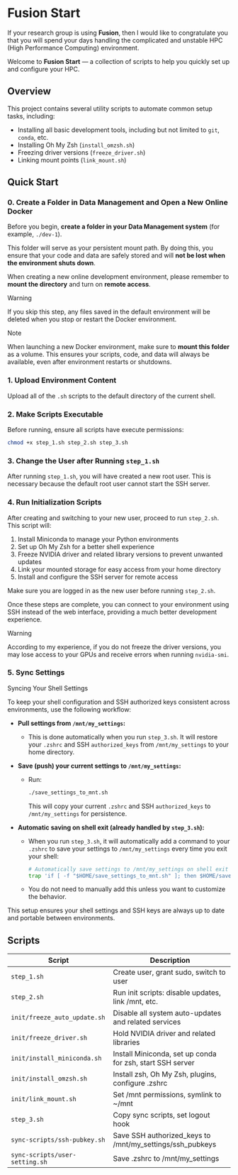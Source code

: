# Fusion Start
If your research group is using **Fusion**, then I would like to congratulate you that you will spend your days handling the complicated and unstable HPC (High Performance Computing) environment.

Welcome to **Fusion Start** — a collection of scripts to help you quickly set up and configure your HPC.

## Overview

This project contains several utility scripts to automate common setup tasks, including:

- Installing all basic development tools, including but not limited to `git`, `conda`, etc.
- Installing Oh My Zsh (`install_omzsh.sh`)
- Freezing driver versions (`freeze_driver.sh`)
- Linking mount points (`link_mount.sh`)

## Quick Start
### 0. Create a Folder in Data Management and Open a New Online Docker
Before you begin, **create a folder in your Data Management system** (for example, `./dev-1`).

This folder will serve as your persistent mount path. By doing this, you ensure that your code and data are safely stored and will **not be lost when the environment shuts down**.

When creating a new online development environment, please remember to **mount the directory** and turn on **remote access**.

> [!WARNING]  
> If you skip this step, any files saved in the default environment will be deleted when you stop or restart the Docker environment.

> [!NOTE]
> When launching a new Docker environment, make sure to **mount this folder** as a volume. This ensures your scripts, code, and data will always be available, even after environment restarts or shutdowns.


### 1. Upload Environment Content
Upload all of the `.sh` scripts to the default directory of the current shell.

### 2. Make Scripts Executable
Before running, ensure all scripts have execute permissions:

```bash
chmod +x step_1.sh step_2.sh step_3.sh
```

### 3. Change the User after Running `step_1.sh`

After running `step_1.sh`, you will have created a new root user. This is necessary because the default root user cannot start the SSH server.


### 4. Run Initialization Scripts

After creating and switching to your new user, proceed to run `step_2.sh`. This script will:

1. Install Miniconda to manage your Python environments
2. Set up Oh My Zsh for a better shell experience
3. Freeze NVIDIA driver and related library versions to prevent unwanted updates
4. Link your mounted storage for easy access from your home directory
5. Install and configure the SSH server for remote access

Make sure you are logged in as the new user before running `step_2.sh`.

Once these steps are complete, you can connect to your environment using SSH instead of the web interface, providing a much better development experience.


> [!WARNING]  
> According to my experience, if you do not freeze the driver versions, you may lose access to your GPUs and receive errors when running `nvidia-smi`.


### 5. Sync Settings
Syncing Your Shell Settings

To keep your shell configuration and SSH authorized keys consistent across environments, use the following workflow:

- **Pull settings from `/mnt/my_settings`:**
  - This is done automatically when you run `step_3.sh`. It will restore your `.zshrc` and SSH `authorized_keys` from `/mnt/my_settings` to your home directory.

- **Save (push) your current settings to `/mnt/my_settings`:**
  - Run:
    ```sh
    ./save_settings_to_mnt.sh
    ```
    This will copy your current `.zshrc` and SSH `authorized_keys` to `/mnt/my_settings` for persistence.

- **Automatic saving on shell exit (already handled by `step_3.sh`):**
  - When you run `step_3.sh`, it will automatically add a command to your `.zshrc` to save your settings to `/mnt/my_settings` every time you exit your shell:
    ```sh
    # Automatically save settings to /mnt/my_settings on shell exit
    trap 'if [ -f "$HOME/save_settings_to_mnt.sh" ]; then $HOME/save_settings_to_mnt.sh; fi' EXIT
    ```
  - You do not need to manually add this unless you want to customize the behavior.

This setup ensures your shell settings and SSH keys are always up to date and portable between environments.


## Scripts

| Script                      | Description                                               |
|-----------------------------|-----------------------------------------------------------|
| `step_1.sh`                 | Create user, grant sudo, switch to user                   |
| `step_2.sh`                 | Run init scripts: disable updates, link /mnt, etc.        |
| `init/freeze_auto_update.sh`| Disable all system auto-updates and related services      |
| `init/freeze_driver.sh`     | Hold NVIDIA driver and related libraries                  |
| `init/install_miniconda.sh` | Install Miniconda, set up conda for zsh, start SSH server |
| `init/install_omzsh.sh`     | Install zsh, Oh My Zsh, plugins, configure .zshrc          |
| `init/link_mount.sh`        | Set /mnt permissions, symlink to ~/mnt                    |
| `step_3.sh`                 | Copy sync scripts, set logout hook                        |
| `sync-scripts/ssh-pubkey.sh`| Save SSH authorized_keys to /mnt/my_settings/ssh_pubkeys  |
| `sync-scripts/user-setting.sh`| Save .zshrc to /mnt/my_settings                         |
